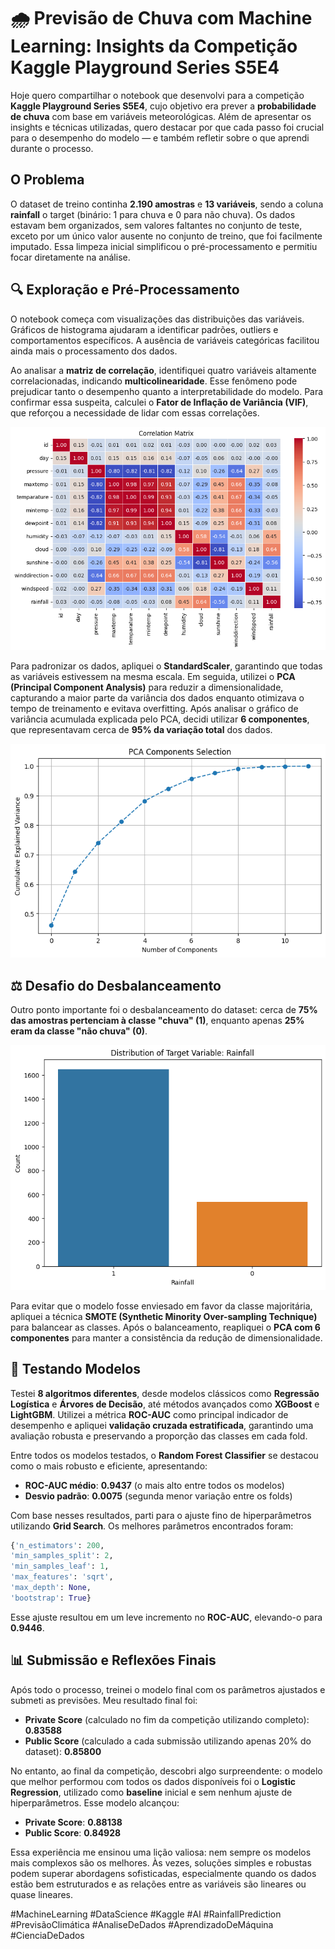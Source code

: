 # 🌧️ Previsão de Chuva com Machine Learning: Insights da Competição Kaggle Playground Series S5E4

Hoje quero compartilhar o notebook que desenvolvi para a competição **Kaggle Playground Series S5E4**, cujo objetivo era prever a **probabilidade de chuva** com base em variáveis meteorológicas. Além de apresentar os insights e técnicas utilizadas, quero destacar por que cada passo foi crucial para o desempenho do modelo — e também refletir sobre o que aprendi durante o processo.

## O Problema
O dataset de treino continha **2.190 amostras** e **13 variáveis**, sendo a coluna **rainfall** o target (binário: 1 para chuva e 0 para não chuva). Os dados estavam bem organizados, sem valores faltantes no conjunto de teste, exceto por um único valor ausente no conjunto de treino, que foi facilmente imputado. Essa limpeza inicial simplificou o pré-processamento e permitiu focar diretamente na análise.

## 🔍 Exploração e Pré-Processamento
O notebook começa com visualizações das distribuições das variáveis. Gráficos de histograma ajudaram a identificar padrões, outliers e comportamentos específicos. A ausência de variáveis categóricas facilitou ainda mais o processamento dos dados.

Ao analisar a **matriz de correlação**, identifiquei quatro variáveis altamente correlacionadas, indicando **multicolinearidade**. Esse fenômeno pode prejudicar tanto o desempenho quanto a interpretabilidade do modelo. Para confirmar essa suspeita, calculei o **Fator de Inflação de Variância (VIF)**, que reforçou a necessidade de lidar com essas correlações.

![Correlation Matrix](corr.png)

Para padronizar os dados, apliquei o **StandardScaler**, garantindo que todas as variáveis estivessem na mesma escala. Em seguida, utilizei o **PCA (Principal Component Analysis)** para reduzir a dimensionalidade, capturando a maior parte da variância dos dados enquanto otimizava o tempo de treinamento e evitava overfitting. Após analisar o gráfico de variância acumulada explicada pelo PCA, decidi utilizar **6 componentes**, que representavam cerca de **95% da variação total** dos dados.

![PCA](pca.png)

## ⚖️ Desafio do Desbalanceamento
Outro ponto importante foi o desbalanceamento do dataset: cerca de **75% das amostras pertenciam à classe "chuva" (1)**, enquanto apenas **25% eram da classe "não chuva" (0)**.

![Dist](dist.png)

Para evitar que o modelo fosse enviesado em favor da classe majoritária, apliquei a técnica **SMOTE (Synthetic Minority Over-sampling Technique)** para balancear as classes. Após o balanceamento, reapliquei o **PCA com 6 componentes** para manter a consistência da redução de dimensionalidade.

## 🤖 Testando Modelos
Testei **8 algoritmos diferentes**, desde modelos clássicos como **Regressão Logística** e **Árvores de Decisão**, até métodos avançados como **XGBoost** e **LightGBM**. Utilizei a métrica **ROC-AUC** como principal indicador de desempenho e apliquei **validação cruzada estratificada**, garantindo uma avaliação robusta e preservando a proporção das classes em cada fold.

Entre todos os modelos testados, o **Random Forest Classifier** se destacou como o mais robusto e eficiente, apresentando:
- **ROC-AUC médio**: **0.9437** (o mais alto entre todos os modelos)
- **Desvio padrão**: **0.0075** (segunda menor variação entre os folds)

Com base nesses resultados, parti para o ajuste fino de hiperparâmetros utilizando **Grid Search**. Os melhores parâmetros encontrados foram:

```python
{'n_estimators': 200,
'min_samples_split': 2,
'min_samples_leaf': 1,
'max_features': 'sqrt',
'max_depth': None,
'bootstrap': True}
```

Esse ajuste resultou em um leve incremento no **ROC-AUC**, elevando-o para **0.9446**.

## 📊 Submissão e Reflexões Finais
Após todo o processo, treinei o modelo final com os parâmetros ajustados e submeti as previsões. Meu resultado final foi:
- **Private Score** (calculado no fim da competição utilizando completo): **0.83588**
- **Public Score** (calculado a cada submissão utilizando apenas 20% do dataset): **0.85800**

No entanto, ao final da competição, descobri algo surpreendente: o modelo que melhor performou com todos os dados disponíveis foi o **Logistic Regression**, utilizado como **baseline** inicial e sem nenhum ajuste de hiperparâmetros. Esse modelo alcançou:
- **Private Score**: **0.88138**
- **Public Score**: **0.84928**

Essa experiência me ensinou uma lição valiosa: nem sempre os modelos mais complexos são os melhores. Às vezes, soluções simples e robustas podem superar abordagens sofisticadas, especialmente quando os dados estão bem estruturados e as relações entre as variáveis são lineares ou quase lineares.

#MachineLearning #DataScience #Kaggle #AI #RainfallPrediction #PrevisãoClimática #AnaliseDeDados #AprendizadoDeMáquina #CienciaDeDados
